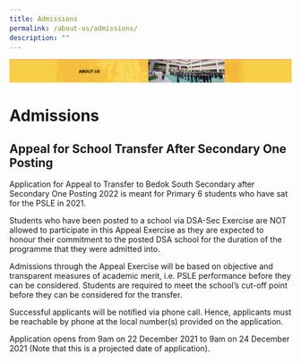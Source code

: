 ```yaml
---
title: Admissions
permalink: /about-us/admissions/
description: ""
---
```

![](/images/AboutUs.png)


Admissions
==========

Appeal for School Transfer After Secondary One Posting
------------------------------------------------------

Application for Appeal to Transfer to Bedok South Secondary after Secondary One Posting 2022 is meant for Primary 6 students who have sat for the PSLE in 2021.

  

Students who have been posted to a school via DSA-Sec Exercise are NOT allowed to participate in this Appeal Exercise as they are expected to honour their commitment to the posted DSA school for the duration of the programme that they were admitted into.   

  

Admissions through the Appeal Exercise will be based on objective and transparent measures of academic merit, i.e. PSLE performance before they can be considered. Students are required to meet the school’s cut-off point before they can be considered for the transfer.   

  

Successful applicants will be notified via phone call. Hence, applicants must be reachable by phone at the local number(s) provided on the application.   

  

Application opens from 9am on 22 December 2021 to 9am on 24 December 2021 (Note that this is a projected date of application).
